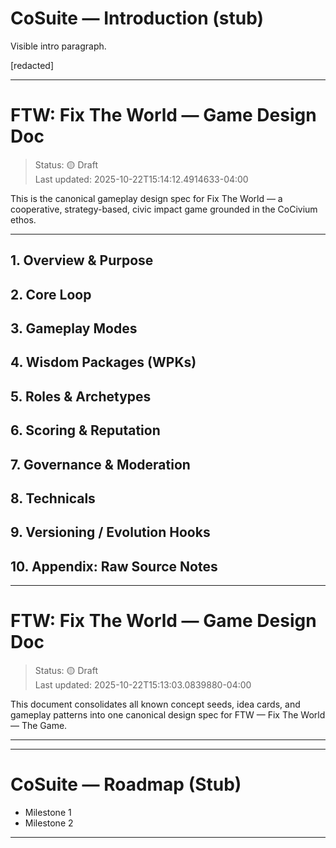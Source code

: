 <!-- SOURCE: ../index/INTRO.md -->

# CoSuite — Introduction (stub)

Visible intro paragraph.

[redacted]



---


<!-- SOURCE: ../../../Games/FTW/design/GameDesignDoc.md -->

# FTW: Fix The World — Game Design Doc

> Status: 🟡 Draft  
> Last updated: 2025-10-22T15:14:12.4914633-04:00

This is the canonical gameplay design spec for Fix The World — a cooperative, strategy-based, civic impact game grounded in the CoCivium ethos.

---

## 1. Overview & Purpose

## 2. Core Loop

## 3. Gameplay Modes

## 4. Wisdom Packages (WPKs)

## 5. Roles & Archetypes

## 6. Scoring & Reputation

## 7. Governance & Moderation

## 8. Technicals

## 9. Versioning / Evolution Hooks

## 10. Appendix: Raw Source Notes

---
# FTW: Fix The World — Game Design Doc

> Status: 🟡 Draft  
> Last updated: 2025-10-22T15:13:03.0839880-04:00

This document consolidates all known concept seeds, idea cards, and gameplay patterns into one canonical design spec for FTW — Fix The World — The Game.

---




---


<!-- SOURCE: ../index/ROADMAP.md -->

# CoSuite — Roadmap (Stub)
- Milestone 1
- Milestone 2



---



